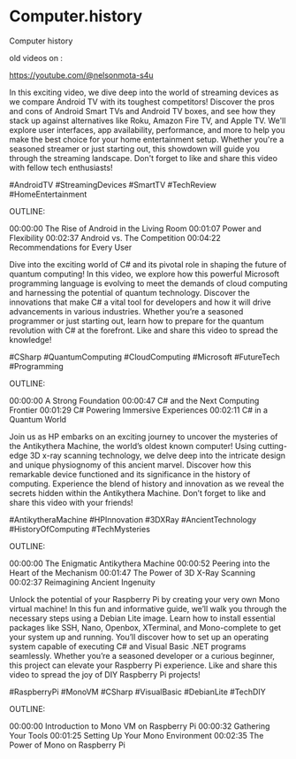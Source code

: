 # Computer.history
Computer history 


old videos on :

https://youtube.com/@nelsonmota-s4u

In this exciting video, we dive deep into the world of streaming devices as we compare Android TV with its toughest competitors! Discover the pros and cons of Android Smart TVs and Android TV boxes, and see how they stack up against alternatives like Roku, Amazon Fire TV, and Apple TV. We'll explore user interfaces, app availability, performance, and more to help you make the best choice for your home entertainment setup. Whether you're a seasoned streamer or just starting out, this showdown will guide you through the streaming landscape. Don't forget to like and share this video with fellow tech enthusiasts! 

#AndroidTV #StreamingDevices #SmartTV #TechReview #HomeEntertainment

OUTLINE: 

00:00:00 The Rise of Android in the Living Room
00:01:07 Power and Flexibility
00:02:37 Android vs. The Competition
00:04:22 Recommendations for Every User



Dive into the exciting world of C# and its pivotal role in shaping the future of quantum computing! In this video, we explore how this powerful Microsoft programming language is evolving to meet the demands of cloud computing and harnessing the potential of quantum technology. Discover the innovations that make C# a vital tool for developers and how it will drive advancements in various industries. Whether you’re a seasoned programmer or just starting out, learn how to prepare for the quantum revolution with C# at the forefront. Like and share this video to spread the knowledge! 

#CSharp #QuantumComputing #CloudComputing #Microsoft #FutureTech #Programming

OUTLINE: 

00:00:00 A Strong Foundation
00:00:47 C# and the Next Computing Frontier
00:01:29 C# Powering Immersive Experiences
00:02:11 C# in a Quantum World

Join us as HP embarks on an exciting journey to uncover the mysteries of the Antikythera Machine, the world’s oldest known computer! Using cutting-edge 3D x-ray scanning technology, we delve deep into the intricate design and unique physiognomy of this ancient marvel. Discover how this remarkable device functioned and its significance in the history of computing. Experience the blend of history and innovation as we reveal the secrets hidden within the Antikythera Machine. Don’t forget to like and share this video with your friends! 

#AntikytheraMachine #HPInnovation #3DXRay #AncientTechnology #HistoryOfComputing #TechMysteries

OUTLINE: 

00:00:00 The Enigmatic Antikythera Machine
00:00:52 Peering into the Heart of the Mechanism
00:01:47 The Power of 3D X-Ray Scanning
00:02:37 Reimagining Ancient Ingenuity

Unlock the potential of your Raspberry Pi by creating your very own Mono virtual machine! In this fun and informative guide, we’ll walk you through the necessary steps using a Debian Lite image. Learn how to install essential packages like SSH, Nano, Openbox, XTerminal, and Mono-complete to get your system up and running. You’ll discover how to set up an operating system capable of executing C# and Visual Basic .NET programs seamlessly. Whether you’re a seasoned developer or a curious beginner, this project can elevate your Raspberry Pi experience. Like and share this video to spread the joy of DIY Raspberry Pi projects! 

#RaspberryPi #MonoVM #CSharp #VisualBasic #DebianLite #TechDIY

OUTLINE: 

00:00:00 Introduction to Mono VM on Raspberry Pi
00:00:32 Gathering Your Tools
00:01:25 Setting Up Your Mono Environment
00:02:35 The Power of Mono on Raspberry Pi
